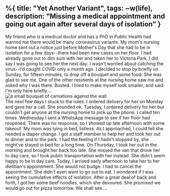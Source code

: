 %{
  title: "Yet Another Variant",
  tags: ~w(life),
  description: "Missing a medical appointment and going out again after several days of isolation"
}
---
My friend who is a medical doctor and has a PhD in Public Health had warned me there would be many coronavirus variants.  My mom's nursing home sent out a notice just before Mother's Day that she had to be in isolation for a few days--there had been new cases on her floor.  I had already gone out to dim sum with her and taken her to Victoria Park.  I did say I was going to see her the next day.  I wasn't worried about catching the virus--I'd caught COVID only a month ago.  I decided to stop by briefly on Sunday, for fifteen minutes, to drop off a bouquet and some food.  She was glad to see me.  One of the other residents at the nursing home saw me and asked why I was there.  Busted.  I tried to make myself look smaller, and said: I'm only here briefly....
<br/>
![a small bouquet of carnations against the wall](/images/bouquet.jpg)
<br/>
The next few days I stuck to the rules.  I ordered delivery for her on Monday and gave her a call.  She sounded ok.  Tuesday, I ordered delivery for her but couldn't get anyone at the nursing home to pick up the phone.  I called ten times.  Wednesday I sent a WhatsApp message to see if her floor had reopened.  There was no response, so I showed up late afternoon with some takeout.  My mom was lying in bed, listless.  As I approached, I could tell she needed a diaper change.  I got a staff member to help her and took her out to dinner and to the park.  I had the feeling if I hadn't stopped by, she might've stayed in bed for a long time.  On Thursday, I took her out in the morning and brought her back too late.  She missed the van that drove her to day care, so I took public transportation with her instead.  She didn't seem happy to be in day care.  Today, I arrived early afternoon to take her to her dietitian's appointment.  She would not budge.  I had to cancel the appointment.  She didn't even want to go out to eat.  I wondered if I was seeing the cumulative effects of isolation.  After a great deal of back and forth, I got her some beef noodles, which she devoured.  She promised we would go out for pizza tomorrow.  We shall see....

